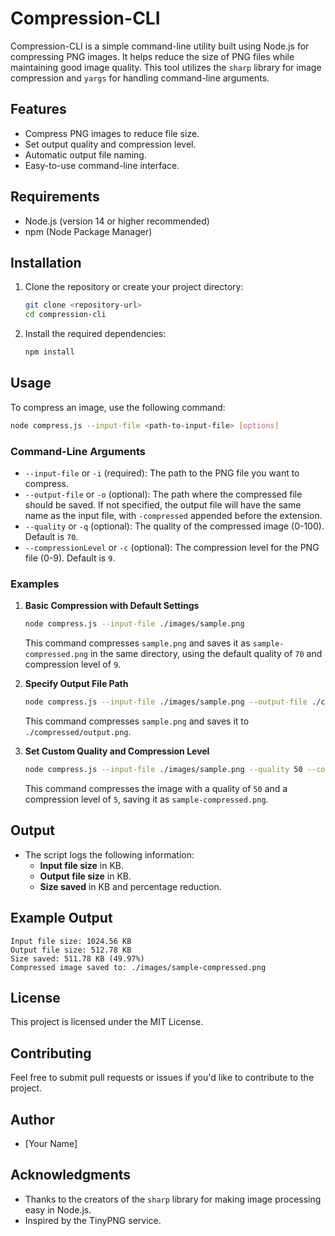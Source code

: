 # Compression-CLI

Compression-CLI is a simple command-line utility built using Node.js for compressing PNG images. It helps reduce the size of PNG files while maintaining good image quality. This tool utilizes the `sharp` library for image compression and `yargs` for handling command-line arguments.

## Features
- Compress PNG images to reduce file size.
- Set output quality and compression level.
- Automatic output file naming.
- Easy-to-use command-line interface.

## Requirements
- Node.js (version 14 or higher recommended)
- npm (Node Package Manager)

## Installation
1. Clone the repository or create your project directory:
   ```bash
   git clone <repository-url>
   cd compression-cli
   ```
2. Install the required dependencies:
   ```bash
   npm install
   ```

## Usage
To compress an image, use the following command:

```bash
node compress.js --input-file <path-to-input-file> [options]
```

### Command-Line Arguments
- `--input-file` or `-i` (required): The path to the PNG file you want to compress.
- `--output-file` or `-o` (optional): The path where the compressed file should be saved. If not specified, the output file will have the same name as the input file, with `-compressed` appended before the extension.
- `--quality` or `-q` (optional): The quality of the compressed image (0-100). Default is `70`.
- `--compressionLevel` or `-c` (optional): The compression level for the PNG file (0-9). Default is `9`.

### Examples

1. **Basic Compression with Default Settings**
   ```bash
   node compress.js --input-file ./images/sample.png
   ```
   This command compresses `sample.png` and saves it as `sample-compressed.png` in the same directory, using the default quality of `70` and compression level of `9`.

2. **Specify Output File Path**
   ```bash
   node compress.js --input-file ./images/sample.png --output-file ./compressed/output.png
   ```
   This command compresses `sample.png` and saves it to `./compressed/output.png`.

3. **Set Custom Quality and Compression Level**
   ```bash
   node compress.js --input-file ./images/sample.png --quality 50 --compressionLevel 5
   ```
   This command compresses the image with a quality of `50` and a compression level of `5`, saving it as `sample-compressed.png`.

## Output
- The script logs the following information:
  - **Input file size** in KB.
  - **Output file size** in KB.
  - **Size saved** in KB and percentage reduction.

## Example Output
```
Input file size: 1024.56 KB
Output file size: 512.78 KB
Size saved: 511.78 KB (49.97%)
Compressed image saved to: ./images/sample-compressed.png
```

## License
This project is licensed under the MIT License.

## Contributing
Feel free to submit pull requests or issues if you'd like to contribute to the project.

## Author
- [Your Name]

## Acknowledgments
- Thanks to the creators of the `sharp` library for making image processing easy in Node.js.
- Inspired by the TinyPNG service.